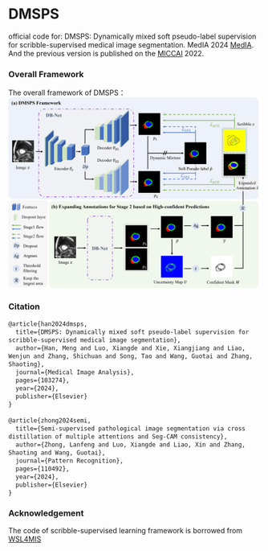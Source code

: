 # DMSPS
official code for: DMSPS: Dynamically mixed soft pseudo-label supervision for scribble-supervised medical image segmentation. MedIA 2024 [MedIA](https://www.sciencedirect.com/science/article/pii/S1361841524001993?dgcid=author).
And the previous version is published on the [MICCAI](https://link.springer.com/chapter/10.1007/978-3-031-16431-6_50) 2022.

### Overall Framework
The overall framework of DMSPS：
![overall](https://github.com/HiLab-git/DMSPS/blob/master/imgs/framework.png)




### Citation
```
@article{han2024dmsps,
  title={DMSPS: Dynamically mixed soft pseudo-label supervision for scribble-supervised medical image segmentation},
  author={Han, Meng and Luo, Xiangde and Xie, Xiangjiang and Liao, Wenjun and Zhang, Shichuan and Song, Tao and Wang, Guotai and Zhang, Shaoting},
  journal={Medical Image Analysis},
  pages={103274},
  year={2024},
  publisher={Elsevier}
}

@article{zhong2024semi,
  title={Semi-supervised pathological image segmentation via cross distillation of multiple attentions and Seg-CAM consistency},
  author={Zhong, Lanfeng and Luo, Xiangde and Liao, Xin and Zhang, Shaoting and Wang, Guotai},
  journal={Pattern Recognition},
  pages={110492},
  year={2024},
  publisher={Elsevier}
}
```

### Acknowledgement
The code of scribble-supervised learning framework is borrowed from [WSL4MIS](https://github.com/HiLab-git/WSL4MIS)